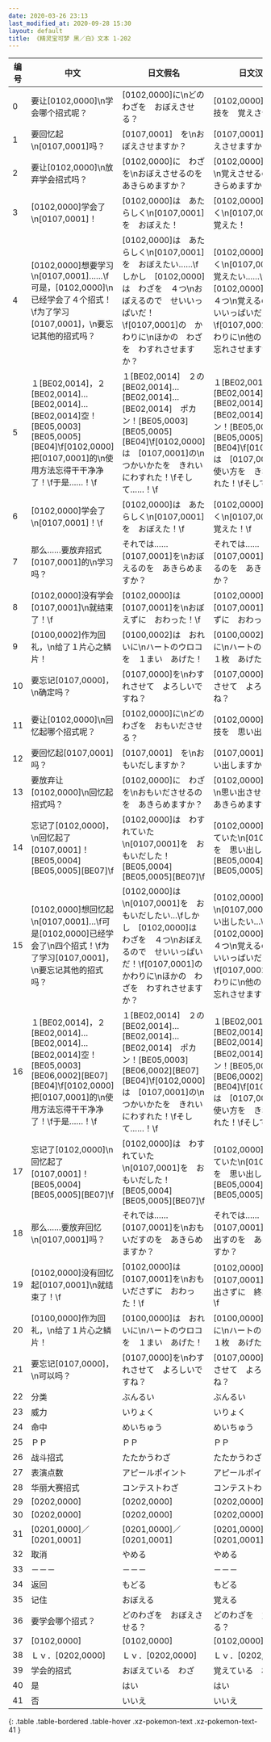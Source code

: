 ```yaml
---
date: 2020-03-26 23:13
last_modified_at: 2020-09-28 15:30
layout: default
title: 《精灵宝可梦 黑／白》文本 1-202
---
```

| 编号 | 中文 | 日文假名 | 日文汉字 |
| ---- | ---- | ---- | --- |
| 0 | 要让[0102,0000]\n学会哪个招式呢？ | [0102,0000]に\nどのわざを　おぼえさせる？ | [0102,0000]に\nどの技を　覚えさせる？ |
| 1 | 要回忆起\n[0107,0001]吗？ | [0107,0001]　を\nおぼえさせますか？ | [0107,0001]　を\n覚えさせますか？ |
| 2 | 要让[0102,0000]\n放弃学会招式吗？ | [0102,0000]に　わざを\nおぼえさせるのを　あきらめますか？ | [0102,0000]に　技を\n覚えさせるのを　あきらめますか？ |
| 3 | [0102,0000]学会了\n[0107,0001]！ | [0102,0000]は　あたらしく\n[0107,0001]を　おぼえた！ | [0102,0000]は　新しく\n[0107,0001]を　覚えた！ |
| 4 | [0102,0000]想要学习\n[0107,0001]……\f可是，[0102,0000]\n已经学会了４个招式！\f为了学习[0107,0001]，\n要忘记其他的招式吗？ | [0102,0000]は　あたらしく\n[0107,0001]を　おぼえたい……\fしかし　[0102,0000]は　わざを　４つ\nおぼえるので　せいいっぱいだ！\f[0107,0001]の　かわりに\nほかの　わざを　わすれさせますか？ | [0102,0000]は　新しく\n[0107,0001]を　覚えたい……\fしかし　[0102,0000]は　技を　４つ\n覚えるので　せいいっぱいだ！\f[0107,0001]の　代わりに\n他の　技を　忘れさせますか？ |
| 5 | １[BE02,0014]，２[BE02,0014]…[BE02,0014]…[BE02,0014]空！[BE05,0003][BE05,0005][BE04]\f[0102,0000]把[0107,0001]的\n使用方法忘得干干净净了！\f于是……！\f | １[BE02,0014]　２の[BE02,0014]…[BE02,0014]…[BE02,0014]　ポカン！[BE05,0003][BE05,0005][BE04]\f[0102,0000]は　[0107,0001]の\nつかいかたを　きれいにわすれた！\fそして……！\f | １[BE02,0014]　２の[BE02,0014]…[BE02,0014]…[BE02,0014]　ポカン！[BE05,0003][BE05,0005][BE04]\f[0102,0000]は　[0107,0001]の\n使い方を　きれいに忘れた！\fそして……！\f |
| 6 | [0102,0000]学会了\n[0107,0001]！\f | [0102,0000]は　あたらしく\n[0107,0001]を　おぼえた！\f | [0102,0000]は　新しく\n[0107,0001]を　覚えた！\f |
| 7 | 那么……要放弃招式[0107,0001]的\n学习吗？ | それでは……　[0107,0001]を\nおぼえるのを　あきらめますか？ | それでは……　[0107,0001]を\n覚えるのを　あきらめますか？ |
| 8 | [0102,0000]没有学会[0107,0001]\n就结束了！\f | [0102,0000]は　[0107,0001]を\nおぼえずに　おわった！\f | [0102,0000]は　[0107,0001]を\n覚えずに　おわった！\f |
| 9 | [0100,0002]作为回礼，\n给了１片心之鳞片！ | [0100,0002]は　おれいに\nハートのウロコを　１まい　あげた！ | [0100,0002]は　お礼に\nハートのウロコを　１枚　あげた！ |
| 10 | 要忘记[0107,0000]，\n确定吗？ | [0107,0000]を\nわすれさせて　よろしいですね？ | [0107,0000]を\n忘れさせて　よろしいですね？ |
| 11 | 要让[0102,0000]\n回忆起哪个招式呢？ | [0102,0000]に\nどのわざを　おもいださせる？ | [0102,0000]に\nどの技を　思い出させる？ |
| 12 | 要回忆起[0107,0001]吗？ | [0107,0001]　を\nおもいだしますか？ | [0107,0001]　を\n思い出しますか？ |
| 13 | 要放弃让[0102,0000]\n回忆起招式吗？ | [0102,0000]に　わざを\nおもいださせるのを　あきらめますか？ | [0102,0000]に　技を\n思い出させるのを　あきらめますか？ |
| 14 | 忘记了[0102,0000]，\n回忆起了[0107,0001]！[BE05,0004][BE05,0005][BE07]\f | [0102,0000]は　わすれていた\n[0107,0001]を　おもいだした！[BE05,0004][BE05,0005][BE07]\f | [0102,0000]は　忘れていた\n[0107,0001]を　思い出した！[BE05,0004][BE05,0005][BE07]\f |
| 15 | [0102,0000]想回忆起\n[0107,0001]…\f可是[0102,0000]已经学会了\n四个招式！\f为了学习[0107,0001]，\n要忘记其他的招式吗？ | [0102,0000]は\n[0107,0001]を　おもいだしたい…\fしかし　[0102,0000]は　わざを　４つ\nおぼえるので　せいいっぱいだ！\f[0107,0001]の　かわりに\nほかの　わざを　わすれさせますか？ | [0102,0000]は\n[0107,0001]を　思い出したい…\fしかし　[0102,0000]は　技を　４つ\n覚えるので　せいいっぱいだ！\f[0107,0001]の　代わりに\n他の　技を　忘れさせますか？ |
| 16 | １[BE02,0014]，２[BE02,0014]…[BE02,0014]…[BE02,0014]空！[BE05,0003][BE06,0002][BE07][BE04]\f[0102,0000]把[0107,0001]的\n使用方法忘得干干净净了！\f于是……！\f | １[BE02,0014]　２の[BE02,0014]…[BE02,0014]…[BE02,0014]　ポカン！[BE05,0003][BE06,0002][BE07][BE04]\f[0102,0000]は　[0107,0001]の\nつかいかたを　きれいにわすれた！\fそして……！\f | １[BE02,0014]　２の[BE02,0014]…[BE02,0014]…[BE02,0014]　ポカン！[BE05,0003][BE06,0002][BE07][BE04]\f[0102,0000]は　[0107,0001]の\n使い方を　きれいに忘れた！\fそして……！\f |
| 17 | 忘记了[0102,0000]\n回忆起了[0107,0001]！[BE05,0004][BE05,0005][BE07]\f | [0102,0000]は　わすれていた\n[0107,0001]を　おもいだした！[BE05,0004][BE05,0005][BE07]\f | [0102,0000]は　忘れていた\n[0107,0001]を　思い出した！[BE05,0004][BE05,0005][BE07]\f |
| 18 | 那么……要放弃回忆\n[0107,0001]吗？ | それでは……　[0107,0001]を\nおもいだすのを　あきらめますか？ | それでは……　[0107,0001]を\n思い出すのを　あきらめますか？ |
| 19 | [0102,0000]没有回忆起[0107,0001]\n就结束了！\f | [0102,0000]は　[0107,0001]を\nおもいださずに　おわった！\f | [0102,0000]は　[0107,0001]を\n思い出さずに　終わった！\f |
| 20 | [0100,0000]作为回礼，\n给了１片心之鳞片！ | [0100,0000]は　おれいに\nハートのウロコを　１まい　あげた！ | [0100,0000]は　お礼に\nハートのウロコを　１枚　あげた！ |
| 21 | 要忘记[0107,0000]，\n可以吗？ | [0107,0000]を\nわすれさせて　よろしいですね？ | [0107,0000]を\n忘れさせて　よろしいですね？ |
| 22 | 分类 | ぶんるい | ぶんるい |
| 23 | 威力 | いりょく | いりょく |
| 24 | 命中 | めいちゅう | めいちゅう |
| 25 | ＰＰ | ＰＰ | ＰＰ |
| 26 | 战斗招式 | たたかうわざ | たたかうわざ |
| 27 | 表演点数 | アピールポイント | アピールポイント |
| 28 | 华丽大赛招式 | コンテストわざ | コンテストわざ |
| 29 | [0202,0000] | [0202,0000] | [0202,0000] |
| 30 | [0202,0000] | [0202,0000] | [0202,0000] |
| 31 | [0201,0000]／[0201,0001] | [0201,0000]／[0201,0001] | [0201,0000]／[0201,0001] |
| 32 | 取消 | やめる | やめる |
| 33 | －－－ | －－－ | －－－ |
| 34 | 返回 | もどる | もどる |
| 35 | 记住 | おぼえる | 覚える |
| 36 | 要学会哪个招式？ | どのわざを　おぼえさせる？ | どのわざを　覚えさせる？ |
| 37 | [0102,0000] | [0102,0000] | [0102,0000] |
| 38 | Ｌｖ．[0202,0000] | Ｌｖ．[0202,0000] | Ｌｖ．[0202,0000] |
| 39 | 学会的招式 | おぼえている　わざ | 覚えている　わざ |
| 40 | 是 | はい | はい |
| 41 | 否 | いいえ | いいえ |
{: .table .table-bordered .table-hover .xz-pokemon-text .xz-pokemon-text-41 }